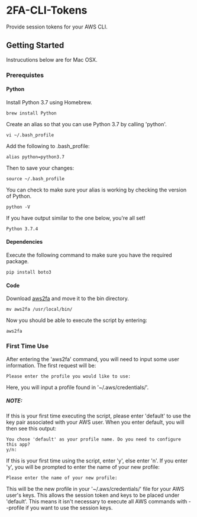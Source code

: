 # 2FA-CLI-Tokens
Provide session tokens for your AWS CLI. 

## Getting Started 
Instrucutions below are for Mac OSX.

### Prerequistes

#### Python
Install Python 3.7 using Homebrew.
```
brew install Python
```
Create an alias so that you can use Python 3.7 by calling 'python'.
```
vi ~/.bash_profile
```
Add the following to .bash_profile:
```
alias python=python3.7
```
Then to save your changes:
```
source ~/.bash_profile
```
You can check to make sure your alias is working by checking the version of Python.
```
python -V
```
If you have output similar to the one below, you're all set!
```
Python 3.7.4
```

#### Dependencies
Execute the following command to make sure you have the required package. 
```
pip install boto3
```

#### Code
Download [aws2fa](https://github.com/hpearce-ops/2FA-CLI-Tokens/blob/master/aws2fa) and move it to the bin directory. 
```
mv aws2fa /usr/local/bin/
```
Now you should be able to execute the script by entering:
```
aws2fa
```

### First Time Use
After entering the 'aws2fa' command, you will need to input some user information. The first request will be:
```
Please enter the profile you would like to use:
```
Here, you will input a profile found in '~/.aws/credentials/'. 
##### NOTE: 
If this is your first time executing the script, please enter 'default' to use the key pair associated with your AWS user. 
When you enter default, you will then see this output:
```
You chose 'default' as your profile name. Do you need to configure this app?
y/n:
```
If this is your first time using the script, enter 'y', else enter 'n'. If you enter 'y', you will be prompted to enter the name of your new profile:
```
Please enter the name of your new profile:
```
This will be the new profile in your '~/.aws/credentials/' file for your AWS user's keys. This allows the session token and keys to be placed under 'default'. This means it isn't necessary to execute all AWS commands with --profile if you want to use the session keys. 


